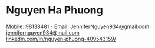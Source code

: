 <h1><b>Nguyen Ha Phuong </b></h1>
Mobile: 98138481 - Email: JenniferNguyen934@gmail.com <br/>
<a href="mailto:JenniferNguyen934@gmail.com" class="w3-hover-text-green w3-text-blue">jennifernguyen934@mail.com</a><br>
<a href="https://www.linkedin.com/in/nguyen-phuong-409543159/" target="_blank">linkedin.com/in/nguyen-phuong-409543159/</a>
